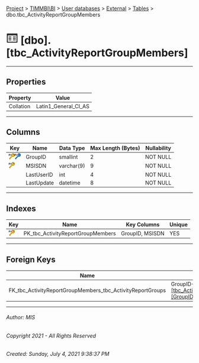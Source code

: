 #### 

[Project](../../../../index.md) > [TIMMBI\\BI](../../../index.md) > [User databases](../../index.md) > [External](../index.md) > [Tables](Tables.md) > dbo.tbc_ActivityReportGroupMembers

# ![Tables](../../../../Images/Table32.png) [dbo].[tbc_ActivityReportGroupMembers]

---

## <a name="#properties"></a>Properties

| Property | Value |
|---|---|
| Collation | Latin1_General_CI_AS |


---

## <a name="#columns"></a>Columns

| Key | Name | Data Type | Max Length (Bytes) | Nullability |
|---|---|---|---|---|
| [![Primary Key PK_tbc_ActivityReportGroupMembers: GroupID\MSISDN](../../../../Images/pk.png)](#indexes)[![Foreign Keys FK_tbc_ActivityReportGroupMembers_tbc_ActivityReportGroups: [dbo].[tbc_ActivityReportGroups].GroupID](../../../../Images/fk.png)](#foreignkeys) | GroupID | smallint | 2 | NOT NULL |
| [![Primary Key PK_tbc_ActivityReportGroupMembers: GroupID\MSISDN](../../../../Images/pk.png)](#indexes) | MSISDN | varchar(9) | 9 | NOT NULL |
|  | LastUserID | int | 4 | NOT NULL |
|  | LastUpdate | datetime | 8 | NOT NULL |


---

## <a name="#indexes"></a>Indexes

| Key | Name | Key Columns | Unique |
|---|---|---|---|
| [![Primary Key PK_tbc_ActivityReportGroupMembers: GroupID\MSISDN](../../../../Images/pk.png)](#indexes) | PK_tbc_ActivityReportGroupMembers | GroupID, MSISDN | YES |


---

## <a name="#foreignkeys"></a>Foreign Keys

| Name | Columns |
|---|---|
| FK_tbc_ActivityReportGroupMembers_tbc_ActivityReportGroups | GroupID->[[dbo].[tbc_ActivityReportGroups].[GroupID]](tbc_ActivityReportGroups.md) |


---

###### Author:  MIS

###### Copyright 2021 - All Rights Reserved

###### Created: Sunday, July 4, 2021 9:38:37 PM

